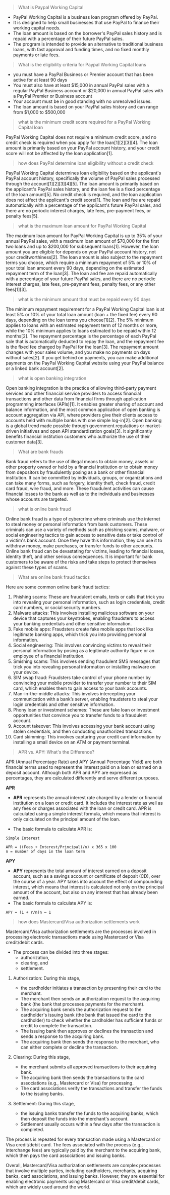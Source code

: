 > What is Paypal Working Capital

- PayPal Working Capital is a business loan program offered by PayPal. 
- It is designed to help small businesses that use PayPal to finance their working capital needs. 
- The loan amount is based on the borrower's PayPal sales history and is repaid with a percentage of their future PayPal sales. 
- The program is intended to provide an alternative to traditional business loans, with fast approval and funding times, and no fixed monthly payments or late fees.

> What is the eligibility criteria for Paypal Working Capital loans

- you must have a PayPal Business or Premier account that has been active for at least 90 days
- You must also have at least $15,000 in annual PayPal sales with a regular PayPal Business account or $20,000 in annual PayPal sales with a PayPal Premier or Business account
- Your account must be in good standing with no unresolved issues.
- The loan amount is based on your PayPal sales history and can range from $1,000 to $500,000

> what is the minimum credit score required for a PayPal Working Capital loan

PayPal Working Capital does not require a minimum credit score, and no credit check is required when you apply for the loan[1][2][3][4]. The loan amount is primarily based on your PayPal account history, and your credit score will not be affected by the loan application[1].

> how does PayPal determine loan eligibility without a credit check

PayPal Working Capital determines loan eligibility based on the applicant's PayPal account history, specifically the volume of PayPal sales processed through the account[1][2][3][4][5]. The loan amount is primarily based on the applicant's PayPal sales history, and the loan fee is a fixed percentage of the loan amount[5]. No credit check is required, and the loan application does not affect the applicant's credit score[1]. The loan and fee are repaid automatically with a percentage of the applicant's future PayPal sales, and there are no periodic interest charges, late fees, pre-payment fees, or penalty fees[5].

> what is the maximum loan amount for PayPal Working Capital

The maximum loan amount for PayPal Working Capital is up to 35% of your annual PayPal sales, with a maximum loan amount of $70,000 for the first two loans and up to $200,000 for subsequent loans[1]. However, the loan amount you are eligible for depends on your PayPal account history, not your creditworthiness[2]. The loan amount is also subject to the repayment terms you choose, which require a minimum repayment of 5% or 10% of your total loan amount every 90 days, depending on the estimated repayment term of the loan[3]. The loan and fee are repaid automatically with a percentage of your future PayPal sales, and there are no periodic interest charges, late fees, pre-payment fees, penalty fees, or any other fees[1][3].

> what is the minimum amount that must be repaid every 90 days

The minimum repayment requirement for a PayPal Working Capital loan is at least 5% or 10% of your total loan amount (loan + the fixed fee) every 90 days, depending on the loan terms you choose[1][2]. The 5% minimum applies to loans with an estimated repayment term of 12 months or more, while the 10% minimum applies to loans estimated to be repaid within 12 months[2]. The repayment percentage is the percentage of each PayPal sale that is automatically deducted to repay the loan, and the repayment fee is the fixed fee charged by PayPal for the loan[3]. The repayment amount changes with your sales volume, and you make no payments on days without sales[2]. If you get behind on payments, you can make additional payments on the PayPal Working Capital website using your PayPal balance or a linked bank account[2].

> what is open banking integration

Open banking integration is the practice of allowing third-party payment services and other financial service providers to access financial transactions and other data from financial firms through application programming interfaces (APIs)[1]. It enables greater sharing of account and balance information, and the most common application of open banking is account aggregation via API, where providers give their clients access to accounts held with multiple banks with one simple log-in[2]. Open banking is a global trend made possible through government regulations or market-driven initiatives and open API standardization goals[3]. It significantly benefits financial institution customers who authorize the use of their customer data[3].

> What are bank frauds

Bank fraud refers to the use of illegal means to obtain money, assets or other property owned or held by a financial institution or to obtain money from depositors by fraudulently posing as a bank or other financial institution. It can be committed by individuals, groups, or organizations and can take many forms, such as forgery, identity theft, check fraud, credit card fraud, wire fraud, and more. These fraudulent activities can cause financial losses to the bank as well as to the individuals and businesses whose accounts are targeted.

> what is  online bank fraud

Online bank fraud is a type of cybercrime where criminals use the internet to steal money or personal information from bank customers. These criminals can use a variety of methods such as phishing scams, malware, or social engineering tactics to gain access to sensitive data or take control of a victim's bank account. Once they have this information, they can use it to withdraw money, make purchases, or transfer funds to other accounts. Online bank fraud can be devastating for victims, leading to financial losses, identity theft, and other serious consequences. It is important for bank customers to be aware of the risks and take steps to protect themselves against these types of scams.

> What are online bank fraud tactics

Here are some common online bank fraud tactics:

1. Phishing scams: These are fraudulent emails, texts or calls that trick you into revealing your personal information, such as login credentials, credit card numbers, or social security numbers.
2. Malware attacks: This involves installing malicious software on your device that captures your keystrokes, enabling fraudsters to access your banking credentials and other sensitive information.
3. Fake mobile apps: Fraudsters create fake mobile apps that look like legitimate banking apps, which trick you into providing personal information.
4. Social engineering: This involves convincing victims to reveal their personal information by posing as a legitimate authority figure or an employee of a financial institution.
5. Smishing scams: This involves sending fraudulent SMS messages that trick you into revealing personal information or installing malware on your device.
6. SIM swap fraud: Fraudsters take control of your phone number by convincing your mobile provider to transfer your number to their SIM card, which enables them to gain access to your bank accounts.
7. Man-in-the-middle attacks: This involves intercepting your communication with a bank’s server, enabling fraudsters to steal your login credentials and other sensitive information.
8. Phony loan or investment schemes: These are fake loan or investment opportunities that convince you to transfer funds to a fraudulent account.
9. Account takeover: This involves accessing your bank account using stolen credentials, and then conducting unauthorized transactions.
10. Card skimming: This involves capturing your credit card information by installing a small device on an ATM or payment terminal.

> APR vs. APY: What's the Difference?

APR (Annual Percentage Rate) and APY (Annual Percentage Yield) are both financial terms used to represent the interest paid on a loan or earned on a deposit account. Although both APR and APY are expressed as percentages, they are calculated differently and serve different purposes.

**APR**
- **APR** represents the annual interest rate charged by a lender or financial institution on a loan or credit card. It includes the interest rate as well as any fees or charges associated with the loan or credit card. APR is calculated using a simple interest formula, which means that interest is only calculated on the principal amount of the loan.
  
- The basic formula to calculate APR is:
```
Simple Interest

APR = ((Fees + Interest/Principal)/n) x 365 x 100
n = number of days in the loan term
```

**APY**
- **APY** represents the total amount of interest earned on a deposit account, such as a savings account or certificate of deposit (CD), over the course of a year. APY takes into account the effect of compounding interest, which means that interest is calculated not only on the principal amount of the account, but also on any interest that has already been earned.
- The basic formula to calculate APY is:
```
APY = (1 + r/n)n – 1
```

> how does  Mastercard/Visa authorization settlements work

Mastercard/Visa authorization settlements are the processes involved in processing electronic transactions made using Mastercard or Visa credit/debit cards. 
- The process can be divided into three stages: 
  - authorization, 
  - clearing, and 
  - settlement.

1. Authorization:
   During this stage, 
   - the cardholder initiates a transaction by presenting their card to the merchant. 
   - The merchant then sends an authorization request to the acquiring bank (the bank that processes payments for the merchant). 
   - The acquiring bank sends the authorization request to the cardholder's issuing bank (the bank that issued the card to the cardholder) to check whether the cardholder has sufficient funds or credit to complete the transaction. 
   - The issuing bank then approves or declines the transaction and sends a response to the acquiring bank. 
   - The acquiring bank then sends the response to the merchant, who can either complete or decline the transaction.
   
2. Clearing:
   During this stage, 
   - the merchant submits all approved transactions to their acquiring bank. 
   - The acquiring bank then sends the transactions to the card associations (e.g., Mastercard or Visa) for processing. 
   - The card associations verify the transactions and transfer the funds to the issuing banks.
3. Settlement:
   During this stage, 
   - the issuing banks transfer the funds to the acquiring banks, which then deposit the funds into the merchant's account. 
   - Settlement usually occurs within a few days after the transaction is completed.

The process is repeated for every transaction made using a Mastercard or Visa credit/debit card. The fees associated with the process (e.g., interchange fees) are typically paid by the merchant to the acquiring bank, which then pays the card associations and issuing banks.

Overall, Mastercard/Visa authorization settlements are complex processes that involve multiple parties, including cardholders, merchants, acquiring banks, card associations, and issuing banks. However, they are essential for enabling electronic payments using Mastercard or Visa credit/debit cards, which are widely used around the world.


